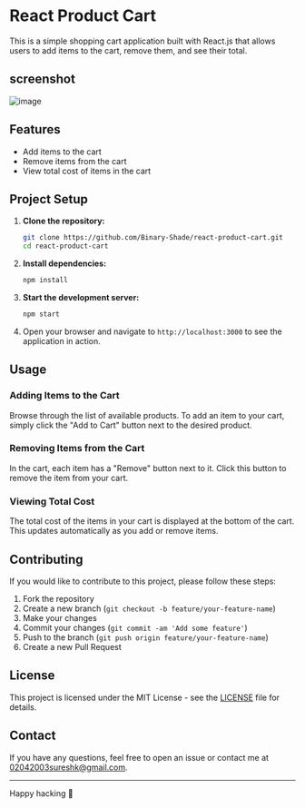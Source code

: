 # React Product Cart

This is a simple shopping cart application built with React.js that allows users to add items to the cart, remove them, and see their total. 

## screenshot

![image](https://github.com/Binary-Shade/react-product-cart/assets/115919438/e46f42af-9174-4ed7-bc41-e3eaf85a4e3e)

## Features

- Add items to the cart
- Remove items from the cart
- View total cost of items in the cart

## Project Setup

1. **Clone the repository:**
    ```bash
    git clone https://github.com/Binary-Shade/react-product-cart.git
    cd react-product-cart
    ```

2. **Install dependencies:**
    ```bash
    npm install
    ```

3. **Start the development server:**
    ```bash
    npm start
    ```

4. Open your browser and navigate to `http://localhost:3000` to see the application in action.

## Usage

### Adding Items to the Cart

Browse through the list of available products. To add an item to your cart, simply click the "Add to Cart" button next to the desired product.

### Removing Items from the Cart

In the cart, each item has a "Remove" button next to it. Click this button to remove the item from your cart.

### Viewing Total Cost

The total cost of the items in your cart is displayed at the bottom of the cart. This updates automatically as you add or remove items.

## Contributing

If you would like to contribute to this project, please follow these steps:

1. Fork the repository
2. Create a new branch (`git checkout -b feature/your-feature-name`)
3. Make your changes
4. Commit your changes (`git commit -am 'Add some feature'`)
5. Push to the branch (`git push origin feature/your-feature-name`)
6. Create a new Pull Request

## License

This project is licensed under the MIT License - see the [LICENSE](LICENSE) file for details.

## Contact

If you have any questions, feel free to open an issue or contact me at [02042003sureshk@gmail.com](mailto:02042003sureshk@gmail.com).

---

Happy hacking 🚀
